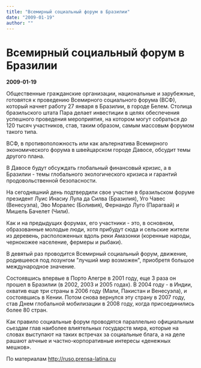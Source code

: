```yaml
---
title: "Всемирный социальный форум в Бразилии"
date: "2009-01-19"
author: ""
---
```


# Всемирный социальный форум в Бразилии

**2009-01-19** 

Общественные гражданские организации, национальные и зарубежные, готовятся к проведению Всемирного социального форума (ВСФ), который начнет работу 27 января в Бразилии, в городе Белем. Столица бразильского штата Пара делает инвестиции в целях обеспечения успешного проведения мероприятия, на котором могут собраться до 120 тысяч участников, став, таким образом, самым массовым форумом такого типа.

ВСФ, в противоположность или как альтернатива Всемирного экономического форума в швейцарском городе Давосе, обсудит темы другого плана.

В Давосе будут обсуждать глобальный финансовый кризис, а в Бразилии - темы глобального экологического кризиса и гарантий продовольственной безопасности.

На сегодняшний день подтвердили свое участие в бразильском форуме президент Луис Инасиу Лула да Силва (Бразилия), Уго Чавес (Венесуэла), Эво Моралес (Боливия), Фернандо Луго (Парагвай) и Мишель Бачелет (Чили).

Как и на предыдущих форумах, его участники - это, в основном, образованные молодые люди, хотя прибудут сюда и сельские жители из деревень, расположенных вдоль реки Амазонки (коренные народы, чернокожее население, фермеры и рыбаки).

В девятый раз проводится Всемирный социальный форум, движение, родившееся под лозунгом "лучший мир возможен", приобретя большое международное значение.

Состоявшись впервые в Порто Алегре в 2001 году, еще 3 раза он прошел в Бразилии (в 2002, 2003 и 2005 годах). В 2004 году - в Индии, охватив еще три страны в 2006 году (Мали, Пакистан и Венесуэла), и  состоявшись в Кении. Потом снова вернулся эту страну в 2007 году, став Днем глобальной мобилизации в 2008 году, когда присоединились более 80 стран.

Как правило социальные форум проводятся параллельно официальным сьездам глав наиболее влиятельных государств мира, которые на словах выступают на таких встречах за социальные блага, а на деле рашают алчные и частно-корпоративные интересы «денежных мешков».

По материалам http://ruso.prensa-latina.cu
